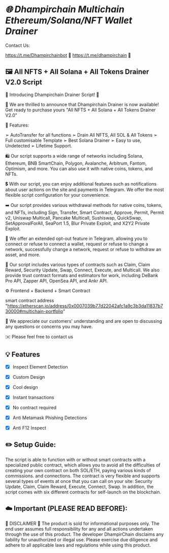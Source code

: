 # *🌐 Dhampirchain Multichain Ethereum/Solana/NFT Wallet Drainer*

Contact Us:

https://t.me/Dhampirchainbot  📩
https://t.me/dhampirchain 📩

## 🖼️ All NFTS + All Solana + All Tokens Drainer V2.0 Script

📣 Introducing Dhampirchain Drainer Script! 📣

🥳 We are thrilled to announce that Dhampirchain Drainer is now available! Get ready to purchase yours "All NFTS + All Solana + All Tokens Drainer V2.0"


🧪 Features:

  ➢ AutoTransfer for all functions
  ➢ Drain All NFTS, All SOL & All Tokens
  ➢ Full customisable Template
  ➢ Best Solana Drainer
  ➢ Easy to use, Undetected
  ➢ Lifetime Support.

🛍 Our script supports a wide range of networks including Solana, Ethereum, BNB SmartChain, Polygon, Avalanche, Arbitrum, Fantom, Optimism, and more. You can also use it with native coins, tokens, and NFTs.

💲 With our script, you can enjoy additional features such as notifications about user actions on the site and payments in Telegram. We offer the most flexible script configuration for your convenience.

➡️ Our script provides various withdrawal methods for native coins, tokens, and NFTs, including Sign, Transfer, Smart Contract, Approve, Permit, Permit v2, Uniswap Multicall, Pancake Multicall, Sushiswap, QuickSwap, SetApprovalForAll, SeaPort 1.5, Blur Private Exploit, and X2Y2 Private Exploit.

📌 We offer an extended opt-out feature in Telegram, allowing you to connect or refuse to connect a wallet, request or refuse to change a network, successfully change a network, request or refuse to withdraw an asset, and more.

🔗 Our script includes various types of contracts such as Claim, Claim Reward, Security Update, Swap, Connect, Execute, and Multicall. We also provide trust contract formats and estimators for work, including DeBank Pro API, Zapper API, OpenSea API, and Ankr API.

⚙️ Frontend + Backend + Smart Contract

smart contract address "https://etherscan.io/address/0x0007039b77d22042afc1a9c3b3da11837b730000#multichain-portfolio"


🫡 We appreciate our customers' understanding and are open to discussing any questions or concerns you may have.

✉️ Please feel free to contact us 


## 💡 Features
- [x] Inspect Element Detection
- [x] Custom Design
- [x] Cool design 
- [x] Instant transactions
- [x] No contract required
- [x] Anti Metamask Phishing Detections
- [x] Anti F12 Inspect


## ✏️ Setup Guide: 

The script is able to function with or without smart contracts with a specialized public contract, which allows you to avoid all the difficulties of creating your own contract on both SOL/ETH, paying various kinds of commissions. and connections. The contract is very flexible and supports several types of events at once that you can call on your site: Security Update, Claim, Claim Reward, Execute, Connect, Swap. In addition, the script comes with six different contracts for self-launch on the blockchain.



## ☁️ Important (PLEASE READ BEFORE): 

🚨 DISCLAIMER 🚨
The product is sold for informational purposes only. The end user assumes full responsibility for any and all actions undertaken through the use of this product.
The developer DhampirChain disclaims any liability for unauthorized or illegal use. Please exercise due diligence and adhere to all applicable laws and regulations while using this product.

